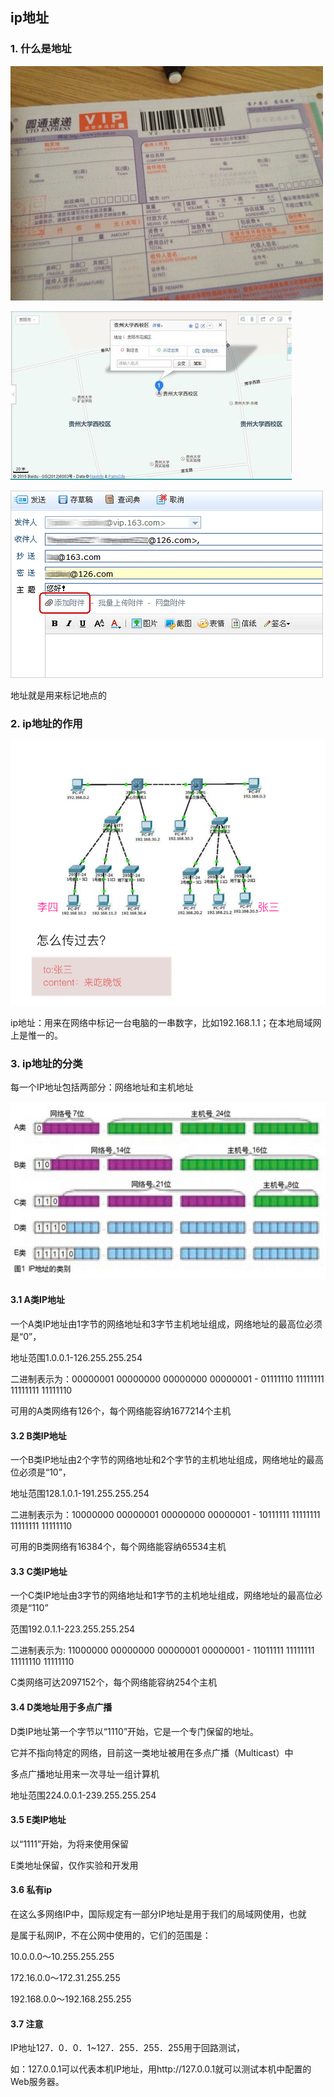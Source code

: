 ## ip地址
### 1. 什么是地址

![alt文本](Images/48540923dd54564e68eb7736b0de9c82d1584f37.jpg "Title")

![alt文本](Images/f9198618367adab4ad620fd48dd4b31c8601e4f3.jpg "Title")

![alt文本](Images/20080912165602a741d.png "Title")

地址就是用来标记地点的

### 2. ip地址的作用

![alt文本](Images/Snip20160901_60.png "Title")

ip地址：用来在网络中标记一台电脑的一串数字，比如192.168.1.1；在本地局域网上是惟一的。

### 3. ip地址的分类
每一个IP地址包括两部分：网络地址和主机地址

![alt文本](Images/ip地址.jpg "Title")

#### 3.1 A类IP地址
一个A类IP地址由1字节的网络地址和3字节主机地址组成，网络地址的最高位必须是“0”，

地址范围1.0.0.1-126.255.255.254

二进制表示为：00000001 00000000 00000000 00000001 - 01111110 11111111 11111111 11111110

可用的A类网络有126个，每个网络能容纳1677214个主机

#### 3.2 B类IP地址
一个B类IP地址由2个字节的网络地址和2个字节的主机地址组成，网络地址的最高位必须是“10”，

地址范围128.1.0.1-191.255.255.254

二进制表示为：10000000 00000001 00000000 00000001 - 10111111 11111111 11111111 11111110

可用的B类网络有16384个，每个网络能容纳65534主机

#### 3.3 C类IP地址
一个C类IP地址由3字节的网络地址和1字节的主机地址组成，网络地址的最高位必须是“110”

范围192.0.1.1-223.255.255.254

二进制表示为: 11000000 00000000 00000001 00000001 - 11011111 11111111 11111110 11111110

C类网络可达2097152个，每个网络能容纳254个主机

#### 3.4 D类地址用于多点广播
D类IP地址第一个字节以“1110”开始，它是一个专门保留的地址。

它并不指向特定的网络，目前这一类地址被用在多点广播（Multicast）中

多点广播地址用来一次寻址一组计算机

地址范围224.0.0.1-239.255.255.254

#### 3.5 E类IP地址
以“1111”开始，为将来使用保留

E类地址保留，仅作实验和开发用

#### 3.6 私有ip
在这么多网络IP中，国际规定有一部分IP地址是用于我们的局域网使用，也就

是属于私网IP，不在公网中使用的，它们的范围是：

10.0.0.0～10.255.255.255

172.16.0.0～172.31.255.255

192.168.0.0～192.168.255.255
#### 3.7 注意
IP地址127．0．0．1~127．255．255．255用于回路测试，

如：127.0.0.1可以代表本机IP地址，用http://127.0.0.1就可以测试本机中配置的Web服务器。
